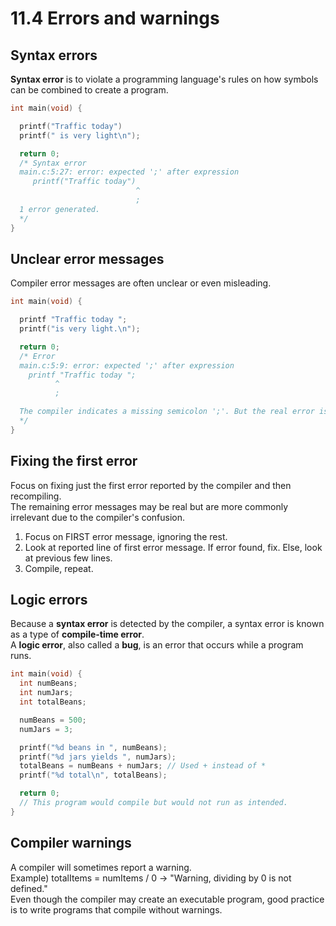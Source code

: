 # 11.4 Errors and warnings

## Syntax errors 
**Syntax error** is to violate a programming language's rules on how symbols can be combined to create a program.   
```c
int main(void) {

  printf("Traffic today")
  printf(" is very light\n");

  return 0;
  /* Syntax error
  main.c:5:27: error: expected ';' after expression
     printf("Traffic today")
                            ^
                            ;
  1 error generated.
  */
}
```

## Unclear error messages
Compiler error messages are often unclear or even misleading.   
```c
int main(void) {

  printf "Traffic today ";
  printf("is very light.\n");

  return 0;
  /* Error
  main.c:5:9: error: expected ';' after expression
    printf "Traffic today ";
          ^
          ;

  The compiler indicates a missing semicolon ';'. But the real error is the missing parentheses.
  */
}
```

## Fixing the first error
Focus on fixing just the first error reported by the compiler and then recompiling.   
The remaining error messages may be real but are more commonly irrelevant due to the compiler's confusion.   
1. Focus on FIRST error message, ignoring the rest.   
2. Look at reported line of first error message. If error found, fix. Else, look at previous few lines.   
3. Compile, repeat.   

## Logic errors
Because a **syntax error** is detected by the compiler, a syntax error is known as a type of **compile-time error**.   
A **logic error**, also called a **bug**, is an error that occurs while a program runs.   
```c
int main(void) {
  int numBeans;
  int numJars;
  int totalBeans;

  numBeans = 500;
  numJars = 3;

  printf("%d beans in ", numBeans);
  printf("%d jars yields ", numJars);
  totalBeans = numBeans + numJars; // Used + instead of *
  printf("%d total\n", totalBeans);

  return 0;
  // This program would compile but would not run as intended.
}  
```

## Compiler warnings
A compiler will sometimes report a warning.   
Example) totalItems = numItems / 0 -> "Warning, dividing by 0 is not defined."   
Even though the compiler may create an executable program, good practice is to write programs that compile without warnings.
